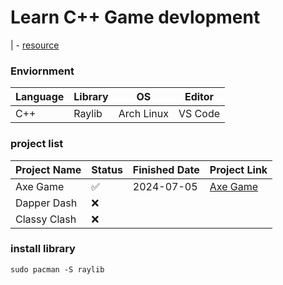 # Learn C++ Game devlopment 

| - [resource](https://www.udemy.com/course/cpp-fundamentals/)

### Enviornment
| Language | Library | OS      | Editor    |
|----------|---------|---------|-----------|
| C++      | Raylib  | Arch Linux   | VS Code   |


### project list

| Project Name | Status  | Finished Date | Project Link                |
|--------------|---------|---------------|-----------------------------|
| Axe Game     | ✅      | 2024-07-05    | [Axe Game](./axe/) |
| Dapper Dash  | ❌      |               |                             |
| Classy Clash | ❌      |               |                             |


### install library
`sudo pacman -S raylib`
